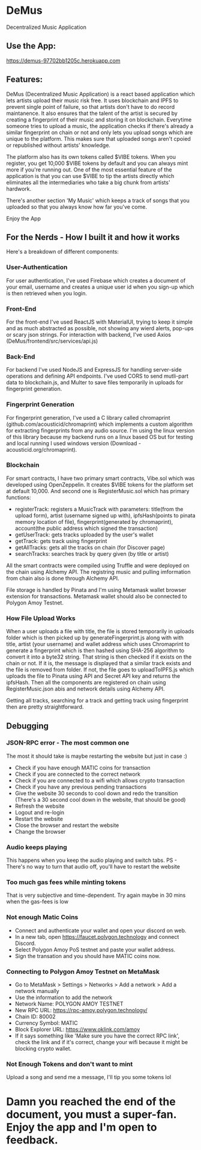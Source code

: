 # DeMus
Decentralized Music Application

## Use the App:
https://demus-97702bb1205c.herokuapp.com

## Features:
DeMus (Decentralized Music Application) is a react based application which lets artists upload their music risk free. It uses blockchain and IPFS to prevent single point of failure, so that artists don't have to do record maintanence. It also ensures that the talent of the artist is secured by creating a fingerprint of their music and storing it on blockchain. Everytime someone tries to upload a music, the application checks if there's already a similar fingerprint on chain or not and only lets you upload songs which are unique to the platform. This makes sure that uploaded songs aren't cpoied or republished without artists' knowledge.

The platform also has its own tokens called $VIBE tokens. When you register, you get 10,000 $VIBE tokens by default and you can always mint more if you're running out. One of the most essential feature of the application is that you can use $VIBE to tip the artists directly which eliminates all the intermediaries who take a big chunk from artists' hardwork. 

There's another section 'My Music' which keeps a track of songs that you uploaded so that you always know how far you've come.

Enjoy the App

## For the Nerds - How I built it and how it works
Here's a breakdown of different components:

### User-Authentication
For user authentication, I've used Firebase which creates a document of your email, username and creates a unique user id when you sign-up which is then retrieved when you login.

### Front-End
For the front-end I've used ReactJS with MaterialUI, trying to keep it simple and as much abstracted as possible, not showing any wierd alerts, pop-ups or scary json strings. For interaction with backend, I've used Axios (DeMus/frontend/src/services/api.js)

### Back-End
For backend I've used NodeJS and ExpressJS for handling server-side operations and defining API endpoints. I've used CORS to send mutli-part data to blockchain.js, and Multer to save files temporarily in uploads for fingerprint generation.

### Fingerprint Generation
For fingerprint generation, I've used a C library called chromaprint (github.com/acousticid/chromaprint) which implements a custom algorithm for extracting fingerprints from any audio source. I'm using the linux version of this library because my backend runs on a linux based OS but for testing and local running I used windows version (Download - acousticid.org/chromaprint).

### Blockchain
For smart contracts, I have two primary smart contracts, Vibe.sol which was developed using OpenZeppelin. It creates $VIBE tokens for the platform set at default 10,000. And second one is RegisterMusic.sol which has primary functions:
- registerTrack: registers a MusicTrack with parameters: title(from the upload form), artist (username signed up with), ipfsHash(points to pinata memory location of file), fingerprint(generated by chromaprint), account(the public address which signed the transaction)
- getUserTrack: gets tracks uploaded by the user's wallet
- getTrack: gets track using fingerprint
- getAllTracks: gets all the tracks on chain (for Discover page)
- searchTracks: searches track by query given (by title or artist)

All the smart contracts were compiled using Truffle and were deployed on the chain using Alchemy API. The registring music and pulling imformation from chain also is done through Alchemy API.

File storage is handled by Pinata and I'm using Metamask wallet browser extension for transactions. Metamask wallet should also be connected to Polygon Amoy Testnet.

### How File Upload Works
When a user uploads a file with title, the file is stored temporarily in uploads folder which is then picked up by generateFingerprint.js along with with title, artist (your username) and wallet address which uses Chromaprint to generate a fingerprint which is then hashed using SHA-256 algorithm to convert it into a byte32 string. That string is then checked if it exists on the chain or not. If it is, the message is displayed that a similar track exists and the file is removed from folder. If not, the file goes to uploadToIPFS.js which uploads the file to Pinata using API and Secret API key and returns the ipfsHash. Then all the components are registered on chain using RegisterMusic.json abis and network details using Alchemy API. 

Getting all tracks, searching for a track and getting track using fingerprint then are pretty straightforward.

## Debugging
### JSON-RPC error - The most common one 
The most it should take is maybe restarting the website but just in case :)
- Check if you have enough MATIC coins for transaction
- Check if you are connected to the correct network
- Check if you are connected to a wifi which allows crypto transaction
- Check if you have any previous pending transactions
- Give the website 30 seconds to cool down and redo the transition (There's a 30 second cool down in the website, that should be good)
- Refresh the website
- Logout and re-login
- Restart the website
- Close the browser and restart the website
- Change the browser

### Audio keeps playing 
This happens when you keep the audio playing and switch tabs. PS - There's no way to turn that audio off, you'll have to restart the website

### Too much gas fees while minting tokens
That is very subjective and time-dependent. Try again maybe in 30 mins when the gas-fees is low

### Not enough Matic Coins
- Connect and authenticate your wallet and open your discord on web.
- In a new tab, open https://faucet.polygon.technology and connect Discord.
- Select Polygon Amoy PoS testnet and paste your wallet address.
- Sign the transation and you should have MATIC coins now.

### Connecting to Polygon Amoy Testnet on MetaMask
- Go to MetaMask > Settings > Networks > Add a network > Add a network manually
- Use the information to add the network
- Network Name: POLYGON AMOY TESTNET
- New RPC URL: https://rpc-amoy.polygon.technology/
- Chain ID: 80002
- Currency Symbol: MATIC
- Block Explorer URL: https://www.oklink.com/amoy
- If it says something like 'Make sure you have the correct RPC link', check the link and if it's correct, change your wifi because it might be blocking crypto wallet. 

### Not Enough Tokens and don't want to mint
Upload a song and send me a message, I'll tip you some tokens lol

# Damn you reached the end of the document, you must a super-fan. Enjoy the app and I'm open to feedback.


